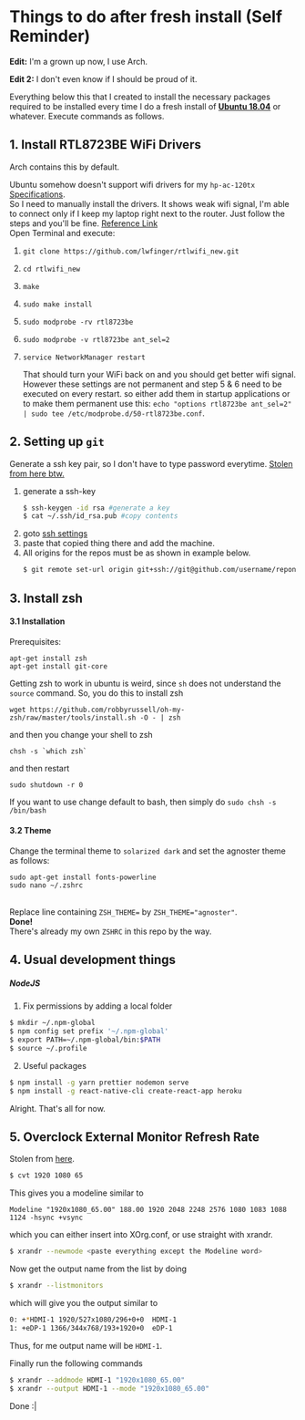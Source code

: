 # Things to do after fresh install (Self Reminder)

<b>Edit:</b> I'm a grown up now, I use Arch.

<b>Edit 2:</b> I don't even know if I should be proud of it.

Everything below this that I created to install the necessary packages required to be installed every time I do a fresh install of [**Ubuntu 18.04**](releases.ubuntu.com/18.04/) or whatever. Execute commands as follows.

## 1. Install RTL8723BE WiFi Drivers

Arch contains this by default.

Ubuntu somehow doesn't support wifi drivers for my `hp-ac-120tx` [Specifications](https://support.hp.com/in-en/document/c04779465).<br/>
So I need to manually install the drivers. It shows weak wifi signal, I'm able to connect only if I keep my laptop right next to the router. Just follow the steps and you'll be fine. [Reference Link](https://connectwww.com/how-to-solve-realtek-rtl8723be-weak-wifi-signal-problem-in-ubuntu/4625/) <br>
Open Terminal and execute:

1. `git clone https://github.com/lwfinger/rtlwifi_new.git`
2. `cd rtlwifi_new`
3. `make`
4. `sudo make install`
5. `sudo modprobe -rv rtl8723be`
6. `sudo modprobe -v rtl8723be ant_sel=2`
7. `service NetworkManager restart`

   That should turn your WiFi back on and you should get better wifi signal. However these settings are not permanent and step 5 & 6 need to be executed on every restart. so either add them in startup applications or to make them permanent use this: `echo "options rtl8723be ant_sel=2" | sudo tee /etc/modprobe.d/50-rtl8723be.conf`.

## 2. Setting up `git`

Generate a ssh key pair, so I don't have to type password everytime.
[Stolen from here btw.](https://stackoverflow.com/questions/8588768/how-do-i-avoid-the-specification-of-the-username-and-password-at-every-git-push)

1. generate a ssh-key
   ```sh
   $ ssh-keygen -id rsa #generate a key
   $ cat ~/.ssh/id_rsa.pub #copy contents
   ```
2. goto [ssh settings](https://github.com/settings/ssh)
3. paste that copied thing there and add the machine.
4. All origins for the repos must be as shown in example below.
   ```sh
   $ git remote set-url origin git+ssh://git@github.com/username/reponame.git
   ```

## 3. Install zsh

#### 3.1 Installation

Prerequisites:

```
apt-get install zsh
apt-get install git-core
```

Getting zsh to work in ubuntu is weird, since `sh` does not understand the `source` command. So, you do this to install zsh

    wget https://github.com/robbyrussell/oh-my-zsh/raw/master/tools/install.sh -O - | zsh

and then you change your shell to zsh

    chsh -s `which zsh`

and then restart

    sudo shutdown -r 0

If you want to use change default to bash, then simply do
`sudo chsh -s /bin/bash`

#### 3.2 Theme

Change the terminal theme to `solarized dark` and set the agnoster theme as follows:

```
sudo apt-get install fonts-powerline
sudo nano ~/.zshrc
```

<br> Replace line containing `ZSH_THEME=` by `ZSH_THEME="agnoster"`.<br> **Done!**<br>
There's already my own `ZSHRC` in this repo by the way.

## 4. Usual development things

##### NodeJS

1. Fix permissions by adding a local folder

```sh
$ mkdir ~/.npm-global
$ npm config set prefix '~/.npm-global'
$ export PATH=~/.npm-global/bin:$PATH
$ source ~/.profile
```

2. Useful packages

```sh
$ npm install -g yarn prettier nodemon serve
$ npm install -g react-native-cli create-react-app heroku
```

Alright. That's all for now.

## 5. Overclock External Monitor Refresh Rate

Stolen from [here](https://www.reddit.com/r/linux_gaming/comments/608k5d/overclocking_monitor/df4dvbp?utm_source=share&utm_medium=web2x).

```sh
$ cvt 1920 1080 65
```

This gives you a modeline similar to

`Modeline "1920x1080_65.00" 188.00 1920 2048 2248 2576 1080 1083 1088 1124 -hsync +vsync`

which you can either insert into XOrg.conf, or use straight with xrandr.

```sh
$ xrandr --newmode <paste everything except the Modeline word>
```

Now get the output name from the list by doing

```sh
$ xrandr --listmonitors
```

which will give you the output similar to

```sh
0: +*HDMI-1 1920/527x1080/296+0+0  HDMI-1
1: +eDP-1 1366/344x768/193+1920+0  eDP-1
```

Thus, for me output name will be `HDMI-1`.

Finally run the following commands

```sh
$ xrandr --addmode HDMI-1 "1920x1080_65.00"
$ xrandr --output HDMI-1 --mode "1920x1080_65.00"
```

Done :|
